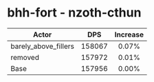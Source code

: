 # bhh-fort - nzoth-cthun
| Actor | DPS | Increase |
|---|:---:|:---:|
|barely_above_fillers|158067|0.07%|
|removed|157972|0.01%|
|Base|157956|0.00%|
